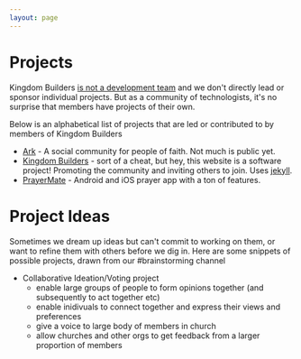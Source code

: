 ```yaml
---
layout: page
---
```


# Projects

Kingdom Builders [is not a development team](/about#what-its-not) and we don't directly lead or sponsor individual projects. But as a community of technologists, it's no surprise that members have projects of their own.

Below is an alphabetical list of projects that are led or contributed to by members of Kingdom Builders

* [Ark](http://joinark.social/) - A social community for people of faith. Not much is public yet.
* [Kingdom Builders](https://github.com/KingdomBuilders/kingdombuilders.github.io) - sort of a cheat, but hey, this website is a software project! Promoting the community and inviting others to join. Uses [jekyll](http://jekyllrb.com/).
* [PrayerMate](http://www.geero.net/prayermate/) - Android and iOS prayer app with a ton of features.

# Project Ideas

Sometimes we dream up ideas but can't commit to working on them, or want to refine them with others before we dig in. Here are some snippets of possible projects, drawn from our #brainstorming channel

* Collaborative Ideation/Voting project
  * enable large groups of people to form opinions together (and subsequently to act together etc)
  * enable inidivuals to connect together and express their views and preferences
  * give a voice to large body of members in church
  * allow churches and other orgs to get feedback from a larger proportion of members
